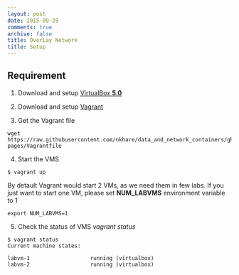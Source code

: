 ```yaml
---
layout: post
date: 2015-09-29
comments: true
archive: false
title: OverLay Network
title: Setup
---
```


## Requirement 

1. Download and setup [VirtualBox **5.0**](https://www.virtualbox.org/wiki/Downloads)

2. Download and setup [Vagrant](https://www.vagrantup.com/downloads.html)

3. Get the Vagrant file

```
wget https://raw.githubusercontent.com/nkhare/data_and_network_containers/gh-pages/Vagrantfile
```

4. Start the VMS

```
$ vagrant up
```

By detault Vagrant would start 2 VMs, as we need them in few labs. If you just want to start one
VM, please set **NUM_LABVMS** environment variable to 1

```
export NUM_LABVMS=1
```

5. Check the status of VMS *vagrant status*

```
$ vagrant status
Current machine states:

labvm-1                   running (virtualbox)
labvm-2                   running (virtualbox)
```

